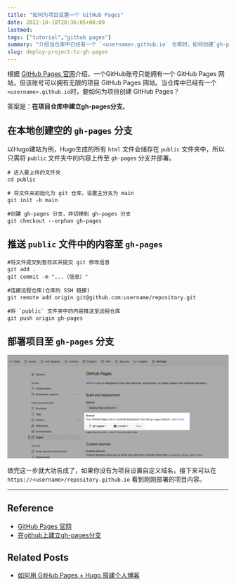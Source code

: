 ```yaml
---
title: "如何为项目设置一个 GitHub Pages"
date: 2022-10-18T20:36:05+08:00
lastmod: 
tags: ["tutorial","github pages"]
summary: "介绍当仓库中已经有一个 `<username>.github.io` 仓库时，如何创建`gh-pages`分支来为项目设置 GitHub Pages。"
slug: deploy-project-to-gh-pages
---
```


根据 [GitHub Pages 官网](https://pages.github.com/)介绍，一个GitHub账号只能拥有一个 GitHub Pages 网站，但该账号可以拥有无限的项目 GitHub Pages 网站。当仓库中已经有一个`<username>.github.io`时，要如何为项目创建 GitHub Pages？

答案是：**在项目仓库中建立gh-pages分支**。

## 在本地创建空的 `gh-pages` 分支
以Hugo建站为例，Hugo生成的所有 `html` 文件会储存在 `public` 文件夹中，所以只需将 `public` 文件夹中的内容上传至 `gh-pages` 分支并部署。

```shell
# 进入要上传的文件夹
cd public
```

```shell
# 将文件夹初始化为 git 仓库，设置主分支为 main
git init -b main
```

```shell
#创建 gh-pages 分支，并切换到 gh-pages 分支
git checkout --orphan gh-pages
```

## 推送 `public` 文件中的内容至 `gh-pages`

```shell
#将文件提交到暂存区并提交 git 修改信息
git add .
git commit -m "...（信息）"
```

```shell
#连接远程仓库(仓库的 SSH 链接)
git remote add origin git@github.com:username/repository.git
```

```shell
#将 `public` 文件夹中的内容推送至远程仓库
git push origin gh-pages
```

## 部署项目至 `gh-pages` 分支
![](deploy-gh-pages-branch.png)

做完这一步就大功告成了，如果你没有为项目设置自定义域名，接下来可以在 `https://<username>/repository.github.io` 看到刚刚部署的项目内容。

---
## Reference
- [GitHub Pages 官网](https://pages.github.com/)
- [在github上建立gh-pages分支](https://www.jianshu.com/p/2352c5a6f229)

## Related Posts
- [如何用 GitHub Pages + Hugo 搭建个人博客](/blog/create-a-wesite-using-github-pages-and-hugo/)